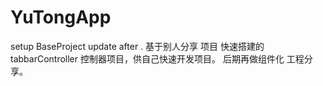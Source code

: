 # YuTongApp
setup BaseProject  update  after .
基于别人分享 项目 快速搭建的 tabbarController 控制器项目，供自己快速开发项目。
后期再做组件化 工程分享。
